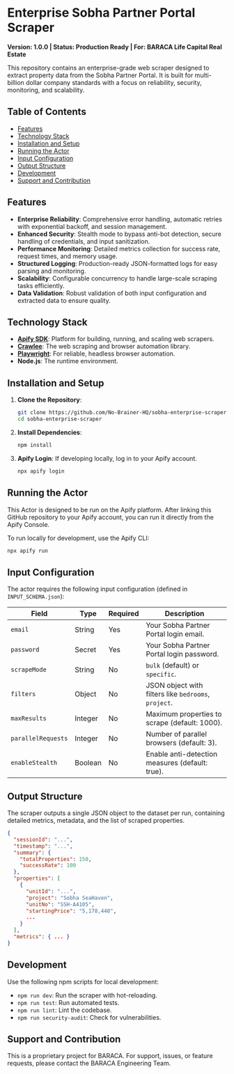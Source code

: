 # Enterprise Sobha Partner Portal Scraper

**Version: 1.0.0 | Status: Production Ready | For: BARACA Life Capital Real Estate**

This repository contains an enterprise-grade web scraper designed to extract property data from the Sobha Partner Portal. It is built for multi-billion dollar company standards with a focus on reliability, security, monitoring, and scalability.

## Table of Contents

- [Features](#features)
- [Technology Stack](#technology-stack)
- [Installation and Setup](#installation-and-setup)
- [Running the Actor](#running-the-actor)
- [Input Configuration](#input-configuration)
- [Output Structure](#output-structure)
- [Development](#development)
- [Support and Contribution](#support-and-contribution)

## Features

-   **Enterprise Reliability**: Comprehensive error handling, automatic retries with exponential backoff, and session management.
-   **Enhanced Security**: Stealth mode to bypass anti-bot detection, secure handling of credentials, and input sanitization.
-   **Performance Monitoring**: Detailed metrics collection for success rate, request times, and memory usage.
-   **Structured Logging**: Production-ready JSON-formatted logs for easy parsing and monitoring.
-   **Scalability**: Configurable concurrency to handle large-scale scraping tasks efficiently.
-   **Data Validation**: Robust validation of both input configuration and extracted data to ensure quality.

## Technology Stack

-   **[Apify SDK](https://docs.apify.com/sdk/js)**: Platform for building, running, and scaling web scrapers.
-   **[Crawlee](https://crawlee.dev)**: The web scraping and browser automation library.
-   **[Playwright](https://playwright.dev)**: For reliable, headless browser automation.
-   **Node.js**: The runtime environment.

## Installation and Setup

1.  **Clone the Repository**:
    ```bash
    git clone https://github.com/No-Brainer-HQ/sobha-enterprise-scraper.git
    cd sobha-enterprise-scraper
    ```
2.  **Install Dependencies**:
    ```bash
    npm install
    ```
3.  **Apify Login**:
    If developing locally, log in to your Apify account.
    ```bash
    npx apify login
    ```

## Running the Actor

This Actor is designed to be run on the Apify platform. After linking this GitHub repository to your Apify account, you can run it directly from the Apify Console.

To run locally for development, use the Apify CLI:
```bash
npx apify run
```

## Input Configuration

The actor requires the following input configuration (defined in `INPUT_SCHEMA.json`):

| Field            | Type    | Required | Description                                       |
| ---------------- | ------- | -------- | ------------------------------------------------- |
| `email`          | String  | Yes      | Your Sobha Partner Portal login email.            |
| `password`       | Secret  | Yes      | Your Sobha Partner Portal login password.         |
| `scrapeMode`     | String  | No       | `bulk` (default) or `specific`.                   |
| `filters`        | Object  | No       | JSON object with filters like `bedrooms`, `project`. |
| `maxResults`     | Integer | No       | Maximum properties to scrape (default: 1000).     |
| `parallelRequests` | Integer | No       | Number of parallel browsers (default: 3).         |
| `enableStealth`  | Boolean | No       | Enable anti-detection measures (default: true).   |

## Output Structure

The scraper outputs a single JSON object to the dataset per run, containing detailed metrics, metadata, and the list of scraped properties.

```json
{
  "sessionId": "...",
  "timestamp": "...",
  "summary": {
    "totalProperties": 150,
    "successRate": 100
  },
  "properties": [
    {
      "unitId": "...",
      "project": "Sobha SeaHaven",
      "unitNo": "SSH-A4105",
      "startingPrice": "5,178,448",
      ...
    }
  ],
  "metrics": { ... }
}
```

## Development

Use the following npm scripts for local development:

-   `npm run dev`: Run the scraper with hot-reloading.
-   `npm run test`: Run automated tests.
-   `npm run lint`: Lint the codebase.
-   `npm run security-audit`: Check for vulnerabilities.

## Support and Contribution

This is a proprietary project for BARACA. For support, issues, or feature requests, please contact the BARACA Engineering Team.
